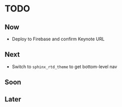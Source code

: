 # TODO

## Now

- Deploy to Firebase and confirm Keynote URL

## Next

- Switch to ``sphinx_rtd_theme`` to get bottom-level nav

## Soon

## Later
